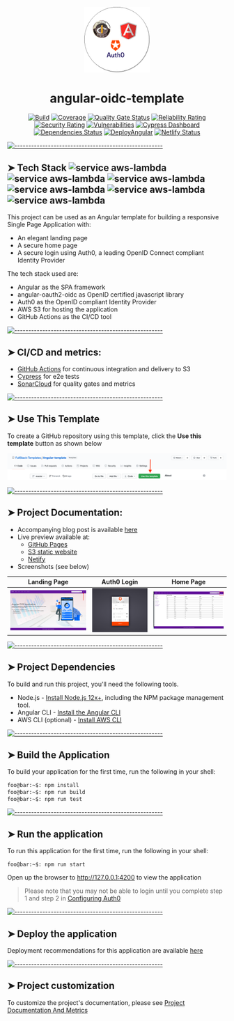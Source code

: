<!-- ⚠️ This README has been generated from the file(s) "blueprint.md" ⚠️--><p align="center">
  <img src="https://github.com/FullStack-Templates/Angular-template/blob/master/docs/assets/images/AngularOidcTemplateLogo.png" alt="Logo" width="150" height="auto" />
</p>

<h1 align="center">angular-oidc-template</h1>

<p align="center">
		<a href="https://github.com/FullStack-Templates/Angular-template/actions/workflows/test.yml"><img alt="Build" src="https://github.com/FullStack-Templates/Angular-template/actions/workflows/test.yml/badge.svg" height="20"/></a>
<a href="https://sonarcloud.io/dashboard?id=FullStack-Templates_Angular-template"><img alt="Coverage" src="https://sonarcloud.io/api/project_badges/measure?project=FullStack-Templates_Angular-template&metric=coverage" height="20"/></a>
<a href="https://sonarcloud.io/dashboard?id=FullStack-Templates_Angular-template"><img alt="Quality Gate Status" src="https://sonarcloud.io/api/project_badges/measure?project=FullStack-Templates_Angular-template&metric=alert_status" height="20"/></a>
<a href="https://sonarcloud.io/dashboard?id=FullStack-Templates_Angular-template"><img alt="Reliability Rating" src="https://sonarcloud.io/api/project_badges/measure?project=FullStack-Templates_Angular-template&metric=reliability_rating" height="20"/></a>
<a href="https://sonarcloud.io/dashboard?id=FullStack-Templates_Angular-template"><img alt="Security Rating" src="https://sonarcloud.io/api/project_badges/measure?project=FullStack-Templates_Angular-template&metric=security_rating" height="20"/></a>
<a href="https://sonarcloud.io/dashboard?id=FullStack-Templates_Angular-template"><img alt="Vulnerabilities" src="https://sonarcloud.io/api/project_badges/measure?project=FullStack-Templates_Angular-template&metric=vulnerabilities" height="20"/></a>
<a href="https://dashboard.cypress.io/projects/tbbs2j/runs"><img alt="Cypress Dashboard" src="https://img.shields.io/endpoint?url=https://dashboard.cypress.io/badge/detailed/tbbs2j/master&logo=cypress" height="20"/></a>
<a href="https://david-dm.org/FullStack-Templates/Angular-template"><img alt="Dependencies Status" src="https://david-dm.org/FullStack-Templates/Angular-template.svg" height="20"/></a>
<a href="https://github.com/Web-Tech-Projects/Angular-template/actions/workflows/deploy.yml"><img alt="DeployAngular" src="https://github.com/Web-Tech-Projects/Angular-template/actions/workflows/deploy.yml/badge.svg" height="20"/></a>
<a href="https://app.netlify.com/sites/my-angular-template/deploys"><img alt="Netlify Status" src="https://api.netlify.com/api/v1/badges/52a905ed-204f-418c-a913-24453ee2bd83/deploy-status" height="20"/></a>
	</p>



[![-----------------------------------------------------](https://raw.githubusercontent.com/andreasbm/readme/master/assets/lines/colored.png)](#tech-stack--service-aws-lambdahttpsimgshieldsiobadge-angular-greenstylesociallogoangular--service-aws-lambdahttpsimgshieldsiobadge-typescript-greenstylesociallogotypescript-service-aws-lambdahttpsimgshieldsiobadge-aws-greenstylesociallogoamazonaws--service-aws-lambdahttpsimgshieldsiobadge-githubactions-greenstylesociallogogithubactions--service-aws-lambdahttpsimgshieldsiobadge-auth0-greenstylesociallogoauth0-service-aws-lambdahttpsimgshieldsiobadge-openidconnect-greenstylesociallogoopenid-)

## ➤ Tech Stack  ![service aws-lambda](https://img.shields.io/badge/-Angular-green?style=social&logo=Angular)  ![service aws-lambda](https://img.shields.io/badge/-Typescript-green?style=social&logo=TypeScript) ![service aws-lambda](https://img.shields.io/badge/-aws-green?style=social&logo=Amazon+AWS)  ![service aws-lambda](https://img.shields.io/badge/-GithubActions-green?style=social&logo=GitHub+Actions)  ![service aws-lambda](https://img.shields.io/badge/-Auth0-green?style=social&logo=Auth0) ![service aws-lambda](https://img.shields.io/badge/-OpenIDConnect-green?style=social&logo=OpenID) 

This project can be used as an  Angular template for building a responsive Single Page Application with:
- An elegant landing page
- A secure home page
- A secure login using Auth0, a leading OpenID Connect compliant Identity Provider

The tech stack used are:
- Angular as the SPA framework
- angular-oauth2-oidc as OpenID certified javascript library
- Auth0 as the OpenID compliant Identity Provider
- AWS S3 for hosting the application
- GitHub Actions as the CI/CD tool


[![-----------------------------------------------------](https://raw.githubusercontent.com/andreasbm/readme/master/assets/lines/colored.png)](#cicd-and-metrics)

## ➤ CI/CD and metrics:
- [GitHub Actions](https://github.com/FullStack-Templates/Angular-template/actions) for continuous integration and delivery to S3
- [Cypress](https://dashboard.cypress.io/projects/tbbs2j/analytics/runs-over-time) for e2e tests
- [SonarCloud](https://sonarcloud.io/dashboard?id=FullStack-Templates_Angular-template) for quality gates and metrics


[![-----------------------------------------------------](https://raw.githubusercontent.com/andreasbm/readme/master/assets/lines/colored.png)](#use-this-template)

## ➤ Use This Template
To create a GitHub repository using this template, click the **Use this template** button as shown below

![](./docs/assets/images/UseThisTemplate.png)


[![-----------------------------------------------------](https://raw.githubusercontent.com/andreasbm/readme/master/assets/lines/colored.png)](#project-documentation)

## ➤ Project Documentation:
- Accompanying blog post is available [here](https://www.todaystechnology.org/post/part-1-a-responsive-angular-app-with-openid-connect)
- Live preview available at: 
   - [GitHub Pages](https://fullstack-templates.github.io/Angular-template)
   - [S3 static website](http://my-angular-template.s3-website-us-east-1.amazonaws.com)
   - [Netify](https://my-angular-template.netlify.app)
- Screenshots (see below)

Landing Page           |  Auth0 Login |  Home Page
:-------------------------:|:-------------------------:|:-------------------------:
![](./docs/assets/images/Angular-test-login.png)  |  ![](./docs/assets/images/Auth0-login.png) | ![](./docs/assets/images/Angular-test-after-login.png)


[![-----------------------------------------------------](https://raw.githubusercontent.com/andreasbm/readme/master/assets/lines/colored.png)](#project-dependencies)

## ➤ Project Dependencies

To build and run this project, you'll need the following tools.

* Node.js - [Install Node.js 12x+](https://nodejs.org/en/), including the NPM package management tool.
* Angular CLI - [Install the Angular CLI](https://angular.io/cli)
* AWS CLI (optional) - [Install AWS CLI](https://docs.aws.amazon.com/cli/latest/userguide/install-cliv2.html)


[![-----------------------------------------------------](https://raw.githubusercontent.com/andreasbm/readme/master/assets/lines/colored.png)](#build-the-application)

## ➤ Build the Application
To build your application for the first time, run the following in your shell:

```console
foo@bar:~$: npm install
foo@bar:~$: npm run build
foo@bar:~$: npm run test
```


[![-----------------------------------------------------](https://raw.githubusercontent.com/andreasbm/readme/master/assets/lines/colored.png)](#run-the-application)

## ➤ Run the application
To run this application for the first time, run the following in your shell:

```console
foo@bar:~$: npm run start
```

Open up the browser to http://127.0.0.1:4200 to view the application

> Please note that you may not be able to login until you complete  step 1 and step 2 in [Configuring Auth0](https://github.com/FullStack-Templates/Angular-template/wiki/Configure-Auth0) 


[![-----------------------------------------------------](https://raw.githubusercontent.com/andreasbm/readme/master/assets/lines/colored.png)](#deploy-the-application)

## ➤ Deploy the application

Deployment recommendations for this application are available [here](https://github.com/FullStack-Templates/Angular-template/wiki)


[![-----------------------------------------------------](https://raw.githubusercontent.com/andreasbm/readme/master/assets/lines/colored.png)](#project-customization)

## ➤ Project customization

To customize the project's documentation, please see [Project Documentation And Metrics](https://github.com/FullStack-Templates/Angular-template/wiki/Project-Documentation-And-Metrics)


